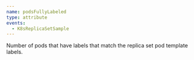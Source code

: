 ```yaml
---
name: podsFullyLabeled
type: attribute
events:
  - K8sReplicaSetSample
---
```


Number of pods that have labels that match the replica set pod template labels.